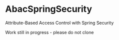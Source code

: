# AbacSpringSecurity
Attribute-Based Access Control with Spring Security

Work still in progress - please do not clone
